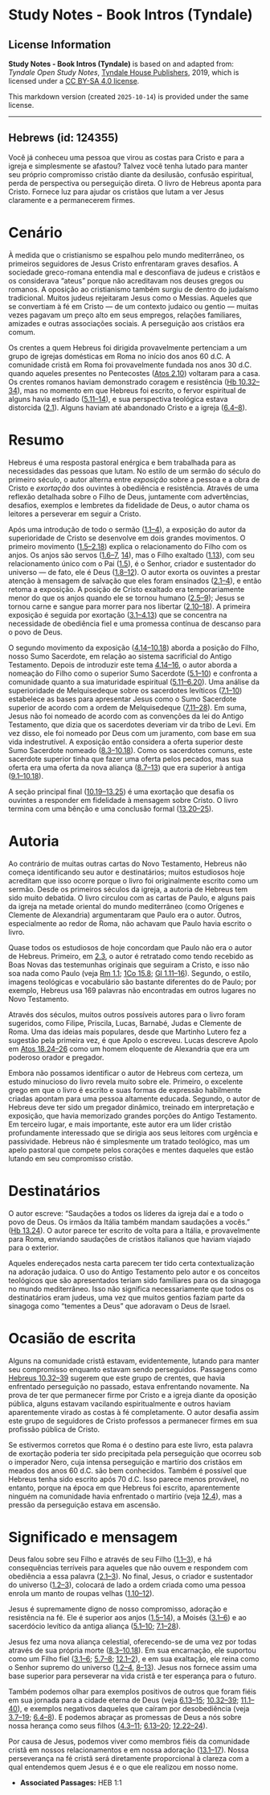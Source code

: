 # Study Notes - Book Intros (Tyndale)

## License Information

**Study Notes - Book Intros (Tyndale)** is based on and adapted from: _Tyndale Open Study Notes_, [Tyndale House Publishers](https://tyndaleopenresources.com/), 2019, which is licensed under a [CC BY-SA 4.0 license](https://creativecommons.org/licenses/by-sa/4.0/legalcode.en).

This markdown version (created `2025-10-14`) is provided under the same license.



--------------------------------

## Hebrews (id: 124355)

Você já conheceu uma pessoa que virou as costas para Cristo e para a igreja e simplesmente se afastou? Talvez você tenha lutado para manter seu próprio compromisso cristão diante da desilusão, confusão espiritual, perda de perspectiva ou perseguição direta. O livro de Hebreus aponta para Cristo. Fornece luz para ajudar os cristãos que lutam a ver Jesus claramente e a permanecerem firmes.

Cenário
=======

À medida que o cristianismo se espalhou pelo mundo mediterrâneo, os primeiros seguidores de Jesus Cristo enfrentaram graves desafios. A sociedade greco\-romana entendia mal e desconfiava de judeus e cristãos e os considerava “ateus” porque não acreditavam nos deuses gregos ou romanos. A oposição ao cristianismo também surgiu de dentro do judaísmo tradicional. Muitos judeus rejeitaram Jesus como o Messias. Aqueles que se convertiam à fé em Cristo — de um contexto judaico ou gentio — muitas vezes pagavam um preço alto em seus empregos, relações familiares, amizades e outras associações sociais. A perseguição aos cristãos era comum.

Os crentes a quem Hebreus foi dirigida provavelmente pertenciam a um grupo de igrejas domésticas em Roma no início dos anos 60 d.C. A comunidade cristã em Roma foi provavelmente fundada nos anos 30 d.C. quando aqueles presentes no Pentecostes ([Atos 2\.10](https://ref.ly/Acts2:10)) voltaram para a casa. Os crentes romanos haviam demonstrado coragem e resistência ([Hb 10\.32–34](https://ref.ly/Heb10:32-Heb10:34)), mas no momento em que Hebreus foi escrito, o fervor espiritual de alguns havia esfriado ([5\.11–14](https://ref.ly/Heb5:11-Heb5:14)), e sua perspectiva teológica estava distorcida ([2\.1](https://ref.ly/Heb2:1)). Alguns haviam até abandonado Cristo e a igreja ([6\.4–8](https://ref.ly/Heb6:4-Heb6:8)).

Resumo
======

Hebreus é uma resposta pastoral enérgica e bem trabalhada para as necessidades das pessoas que lutam. No estilo de um sermão do século do primeiro século, o autor alterna entre *exposição* sobre a pessoa e a obra de Cristo e *exortação* dos ouvintes à obediência e resistência. Através de uma reflexão detalhada sobre o Filho de Deus, juntamente com advertências, desafios, exemplos e lembretes da fidelidade de Deus, o autor chama os leitores a perseverar em seguir a Cristo.

Após uma introdução de todo o sermão ([1\.1–4](https://ref.ly/Heb1:1-Heb1:4)), a exposição do autor da superioridade de Cristo se desenvolve em dois grandes movimentos. O primeiro movimento ([1\.5–2\.18](https://ref.ly/Heb1:5-Heb2:18)) explica o relacionamento do Filho com os anjos. Os anjos são servos ([1\.6–7](https://ref.ly/Heb1:6-Heb1:7), [14](https://ref.ly/Heb1:14)), mas o Filho exaltado ([1\.13](https://ref.ly/Heb1:13)), com seu relacionamento único com o Pai ([1\.5](https://ref.ly/Heb1:5)), é o Senhor, criador e sustentador do universo — de fato, ele é Deus ([1\.8–12](https://ref.ly/Heb1:8-Heb1:12)). O autor exorta os ouvintes a prestar atenção à mensagem de salvação que eles foram ensinados ([2\.1–4](https://ref.ly/Heb2:1-Heb2:4)), e então retoma a exposição. A posição de Cristo exaltado era temporariamente menor do que os anjos quando ele se tornou humano ([2\.5–9](https://ref.ly/Heb2:5-Heb2:9)); Jesus se tornou carne e sangue para morrer para nos libertar ([2\.10–18](https://ref.ly/Heb2:10-Heb2:18)). A primeira exposição é seguida por exortação ([3\.1–4\.13](https://ref.ly/Heb3:1-Heb4:13)) que se concentra na necessidade de obediência fiel e uma promessa contínua de descanso para o povo de Deus.

O segundo movimento da exposição ([4\.14–10\.18](https://ref.ly/Heb4:14-Heb10:18)) aborda a posição do Filho, nosso Sumo Sacerdote, em relação ao sistema sacrificial do Antigo Testamento. Depois de introduzir este tema [4\.14–16](https://ref.ly/Heb4:14-Heb4:16), o autor aborda a nomeação do Filho como o superior Sumo Sacerdote ([5\.1–10](https://ref.ly/Heb5:1-Heb5:10)) e confronta a comunidade quanto a sua imaturidade espiritual ([5\.11–6\.20](https://ref.ly/Heb5:11-Heb6:20)). Uma análise da superioridade de Melquisedeque sobre os sacerdotes levíticos ([7\.1–10](https://ref.ly/Heb7:1-Heb7:10)) estabelece as bases para apresentar Jesus como o Sumo Sacerdote superior de acordo com a ordem de Melquisedeque ([7\.11–28](https://ref.ly/Heb7:11-Heb7:28)). Em suma, Jesus não foi nomeado de acordo com as convenções da lei do Antigo Testamento, que dizia que os sacerdotes deveriam vir da tribo de Levi. Em vez disso, ele foi nomeado por Deus com um juramento, com base em sua vida indestrutível. A exposição então considera a oferta superior deste Sumo Sacerdote nomeado ([8\.3–10\.18](https://ref.ly/Heb8:3-Heb10:18)). Como os sacerdotes comuns, este sacerdote superior tinha que fazer uma oferta pelos pecados, mas sua oferta era uma oferta da nova aliança ([8\.7–13](https://ref.ly/Heb8:7-Heb8:13)) que era superior à antiga ([9\.1–10\.18](https://ref.ly/Heb9:1-Heb10:18)).

A seção principal final ([10\.19–13\.25](https://ref.ly/Heb10:19-Heb13:25)) é uma exortação que desafia os ouvintes a responder em fidelidade à mensagem sobre Cristo. O livro termina com uma bênção e uma conclusão formal ([13\.20–25](https://ref.ly/Heb13:20-Heb13:25)).

Autoria
=======

Ao contrário de muitas outras cartas do Novo Testamento, Hebreus não começa identificando seu autor e destinatários; muitos estudiosos hoje acreditam que isso ocorre porque o livro foi originalmente escrito como um sermão. Desde os primeiros séculos da igreja, a autoria de Hebreus tem sido muito debatida. O livro circulou com as cartas de Paulo, e alguns pais da igreja na metade oriental do mundo mediterrâneo (como Orígenes e Clemente de Alexandria) argumentaram que Paulo era o autor. Outros, especialmente ao redor de Roma, não achavam que Paulo havia escrito o livro.

Quase todos os estudiosos de hoje concordam que Paulo não era o autor de Hebreus. Primeiro, em [2\.3](https://ref.ly/Heb2:3), o autor é retratado como tendo recebido as Boas Novas das testemunhas originais que seguiram a Cristo, e isso não soa nada como Paulo (veja [Rm 1\.1](https://ref.ly/Rom1:1); [1Co 15\.8](https://ref.ly/1Cor15:8); [Gl 1\.11–16](https://ref.ly/Gal1:11-Gal1:16)). Segundo, o estilo, imagens teológicas e vocabulário são bastante diferentes do de Paulo; por exemplo, Hebreus usa 169 palavras não encontradas em outros lugares no Novo Testamento.

Através dos séculos, muitos outros possíveis autores para o livro foram sugeridos, como Filipe, Priscila, Lucas, Barnabé, Judas e Clemente de Roma. Uma das ideias mais populares, desde que Martinho Lutero fez a sugestão pela primeira vez, é que Apolo o escreveu. Lucas descreve Apolo em [Atos 18\.24–26](https://ref.ly/Acts18:24-Acts18:26) como um homem eloquente de Alexandria que era um poderoso orador e pregador.

Embora não possamos identificar o autor de Hebreus com certeza, um estudo minucioso do livro revela muito sobre ele. Primeiro, o excelente grego em que o livro é escrito e suas formas de expressão habilmente criadas apontam para uma pessoa altamente educada. Segundo, o autor de Hebreus deve ter sido um pregador dinâmico, treinado em interpretação e exposição, que havia memorizado grandes porções do Antigo Testamento. Em terceiro lugar, e mais importante, este autor era um líder cristão profundamente interessado que se dirigia aos seus leitores com urgência e passividade. Hebreus não é simplesmente um tratado teológico, mas um apelo pastoral que compete pelos corações e mentes daqueles que estão lutando em seu compromisso cristão.

Destinatários
=============

O autor escreve: “Saudações a todos os líderes da igreja daí e a todo o povo de Deus. Os irmãos da Itália também mandam saudações a vocês.” ([Hb 13\.24](https://ref.ly/Heb13:24)). O autor parece ter escrito de volta para a Itália, e provavelmente para Roma, enviando saudações de cristãos italianos que haviam viajado para o exterior.

Aqueles endereçados nesta carta parecem ter tido certa contextualização na adoração judaica. O uso do Antigo Testamento pelo autor e os conceitos teológicos que são apresentados teriam sido familiares para os da sinagoga no mundo mediterrâneo. Isso não significa necessariamente que todos os destinatários eram judeus, uma vez que muitos gentios faziam parte da sinagoga como “tementes a Deus” que adoravam o Deus de Israel.

Ocasião de escrita
==================

Alguns na comunidade cristã estavam, evidentemente, lutando para manter seu compromisso enquanto estavam sendo perseguidos. Passagens como [Hebreus 10\.32–39](https://ref.ly/Heb10:32-Heb10:39) sugerem que este grupo de crentes, que havia enfrentado perseguição no passado, estava enfrentando novamente. Na prova de ter que permanecer firme por Cristo e a igreja diante da oposição pública, alguns estavam vacilando espiritualmente e outros haviam aparentemente virado as costas à fé completamente. O autor desafia assim este grupo de seguidores de Cristo professos a permanecer firmes em sua profissão pública de Cristo.

Se estivermos corretos que Roma é o destino para este livro, esta palavra de exortação poderia ter sido precipitada pela perseguição que ocorreu sob o imperador Nero, cuja intensa perseguição e martírio dos cristãos em meados dos anos 60 d.C. são bem conhecidos. Também é possível que Hebreus tenha sido escrito após 70 d.C. Isso parece menos provável, no entanto, porque na época em que Hebreus foi escrito, aparentemente ninguém na comunidade havia enfrentado o martírio (veja [12\.4](https://ref.ly/Heb12:4)), mas a pressão da perseguição estava em ascensão.

Significado e mensagem
======================

Deus falou sobre seu Filho e através de seu Filho ([1\.1–3](https://ref.ly/Heb1:1-Heb1:3)), e há consequências terríveis para aqueles que não ouvem e respondem com obediência a essa palavra ([2\.1–3](https://ref.ly/Heb2:1-Heb2:3)). No final, Jesus, o criador e sustentador do universo ([1\.2–3](https://ref.ly/Heb1:2-Heb1:3)), colocará de lado a ordem criada como uma pessoa enrola um manto de roupas velhas ([1\.10–12](https://ref.ly/Heb1:10-Heb1:12)).

Jesus é supremamente digno de nosso compromisso, adoração e resistência na fé. Ele é superior aos anjos ([1\.5–14](https://ref.ly/Heb1:5-Heb1:14)), a Moisés ([3\.1–6](https://ref.ly/Heb3:1-Heb3:6)) e ao sacerdócio levítico da antiga aliança ([5\.1–10](https://ref.ly/Heb5:1-Heb5:10); [7\.1–28](https://ref.ly/Heb7:1-Heb7:28)).

Jesus fez uma nova aliança celestial, oferecendo\-se de uma vez por todas através de sua própria morte ([8\.3–10\.18](https://ref.ly/Heb8:3-Heb10:18)). Em sua encarnação, ele suportou como um Filho fiel ([3\.1–6](https://ref.ly/Heb3:1-Heb3:6); [5\.7–8](https://ref.ly/Heb5:7-Heb5:8); [12\.1–2](https://ref.ly/Heb12:1-Heb12:2)), e em sua exaltação, ele reina como o Senhor supremo do universo ([1\.2–4](https://ref.ly/Heb1:2-Heb1:4), [8–13](https://ref.ly/Heb1:8-Heb1:13)). Jesus nos fornece assim uma base superior para perseverar na vida cristã e ter esperança para o futuro.

Também podemos olhar para exemplos positivos de outros que foram fiéis em sua jornada para a cidade eterna de Deus (veja [6\.13–15](https://ref.ly/Heb6:13-Heb6:15); [10\.32–39](https://ref.ly/Heb10:32-Heb10:39); [11\.1–40](https://ref.ly/Heb11:1-Heb11:40)), e exemplos negativos daqueles que caíram por desobediência (veja [3\.7–19](https://ref.ly/Heb3:7-Heb3:19); [6\.4–8](https://ref.ly/Heb6:4-Heb6:8)). E podemos abraçar as promessas de Deus a nós sobre nossa herança como seus filhos ([4\.3–11](https://ref.ly/Heb4:3-Heb4:11); [6\.13–20](https://ref.ly/Heb6:13-Heb6:20); [12\.22–24](https://ref.ly/Heb12:22-Heb12:24)).

Por causa de Jesus, podemos viver como membros fiéis da comunidade cristã em nossos relacionamentos e em nossa adoração ([13\.1–17](https://ref.ly/Heb13:1-Heb13:17)). Nossa perseverança na fé cristã será diretamente proporcional à clareza com a qual entendemos quem Jesus é e o que ele realizou em nosso nome.

* **Associated Passages:** HEB 1:1


